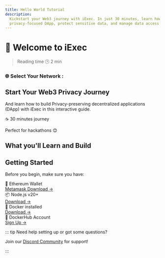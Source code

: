 ```yaml
---
title: Hello World Tutorial
description:
  Kickstart your Web3 journey with iExec. In just 30 minutes, learn how to build
  privacy-focused DApp, protect sensitive data, and manage data access.
---
```


<script setup>
import { Icon } from '@iconify/vue';
import InfoIcon from '@/components/InfoIcon.vue'
import Banner from '../components/Banner.vue'
import Container from '../components/Container.vue'
import CardWithBorder from '../components/CardWithBorder.vue'
import CardGrid from '../components/CardGrid.vue'
import Badge from '../components/Badge.vue'
import TutorialCard from '../components/TutorialCard.vue'
</script>

# 👋 Welcome to iExec

> Reading time 🕒 2 min

<CardWithBorder>
  <div class="flex gap-2">
    <h3 class="m-0! py-2 text-lg font-medium">🌐 Select Your Network :</h3>
    <ChainSelector />
  </div>
</CardWithBorder>

<Banner>

## Start Your Web3 Privacy Journey

And learn how to build Privacy-preserving decentralized applications (DApp) with
iExec in this interactive guide.

  <div class="mt-6 flex items-center gap-4">
    <span class="bg-gray-900 text-white px-4 py-2 rounded-full font-medium">☕ 30 minutes journey</span>
    <p>Perfect for hackathons 😊</p>
  </div>
</Banner>

## What you'll Learn and Build

<CardGrid>

<TutorialCard
    href="helloWorld/1-overview"
    title="1 - iExec Overview"
    readTime="8 min read"
    description="Discover how iExec technologies work and the problems they solve"
    actionText="Read"
    badgeVariant="primary"
  />

<TutorialCard
    href="helloWorld/2-protectData"
    title="2. Protect Your Data"
    readTime="6 min read"
    description="Learn to secure your sensitive data using our developer tools"
    actionText="Read"
    badgeVariant="primary"
  />

<TutorialCard
    href="helloWorld/3-buildIApp"
    title="3. Build your iApp"
    readTime="10 min read"
    description="Build and run your first iExec App to work with protected data in a safe environment"
    actionText="Read"
    badgeVariant="primary"
  />

<TutorialCard
    href="helloWorld/4-manageDataAccess"
    title="4. Manage Data Access"
    readTime="6 min read"
    description="Learn advanced data access management, permissions and monetization"
    actionText="Read"
    badgeVariant="primary"
  />

<TutorialCard
    href="helloWorld/5-bonusChapter"
    title="Bonus Chapter"
    description="Finish the journey with a surprise bonus chapter!"
    actionText="Special content"
    variant="bonus"
  /> </CardGrid>

## Getting Started

Before you begin, make sure you have:

<div class="flex flex-col gap-2 my-4 pl-0">
  <div class="flex items-center gap-4 text-left">
    <div class="flex items-center gap-1 flex-1 text-sm font-medium">
      🦊 Ethereum Wallet
      <InfoIcon tooltip="Required to interact with iExec protocol, manage your data access permissions, and handle transactions on the iExec platform" />
    </div>
    <a target="_blank" href="https://chromewebstore.google.com/detail/metamask/nkbihfbeogaeaoehlefnkodbefgpgknn" class="no-underline! text-sm ml-auto hover:underline!">Metamask Download →</a>
  </div>
  <div class="flex items-center gap-4 text-left">
    <div class="flex items-center gap-1 flex-1 text-sm font-medium">
      📦 Node.js v20+
      <InfoIcon tooltip="Required runtime environment for running JavaScript code and managing project dependencies" />
    </div>
    <a target="_blank" href="https://nodejs.org/en/" class="no-underline! text-sm ml-auto hover:underline!">Download →</a>
  </div>
   <div class="flex items-center gap-4 text-left">
    <div class="flex items-center gap-1 flex-1 text-sm font-medium">
      🐳 Docker installed
      <InfoIcon tooltip="Docker is essential for creating isolated containers that package your iExec applications with all dependencies. This ensures consistent and secure execution across different environments, especially in TEEs (Trusted Execution Environments)" />
    </div>
    <a target="_blank" href="https://docker.com/" class="no-underline! text-sm ml-auto hover:underline!">Download →</a>
  </div>
  
  <div class="flex items-center gap-4 text-left">
    <div class="flex items-center gap-1 flex-1 text-sm font-medium">
      🐳 DockerHub Account
      <InfoIcon tooltip="Needed to publish and manage your iExec applications in containers for secure deployment" />
    </div>
    <a target="_blank" href="https://hub.docker.com/" class="no-underline! text-sm ml-auto hover:underline!">Sign Up →</a>
  </div>
</div>

::: tip Need help setting up or got some questions?

Join our <a target="_blank" href="https://discord.gg/6yrgRH6ATD">Discord
Community</a> for support!

:::
